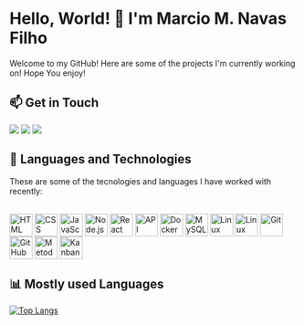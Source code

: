 # Hello, World! 👋 I'm Marcio M. Navas Filho

Welcome to my GitHub! Here are some of the projects I'm currently working on! Hope You enjoy!
## 📫 Get in Touch

<a href="https://www.instagram.com/navas.tech" target="_blank"><img src="https://img.shields.io/badge/-Instagram-%23E4405F?style=for-the-badge&logo=instagram&logoColor=white" target="_blank"></a>
<a href="mailto:marcioskemp@gmail.com"><img src="https://img.shields.io/badge/-Gmail-%23333?style=for-the-badge&logo=gmail&logoColor=white" target="_blank"></a>
<a href="linkedin.com/in/marcio-navas-filho-000668b8" target="_blank"><img src="https://img.shields.io/badge/-LinkedIn-%230077B5?style=for-the-badge&logo=linkedin&logoColor=white" target="_blank"></a>  
## 🚀 Languages and Technologies
These are some of the tecnologies and languages I have worked with recently:
<div style="display: inline_block"><br>
  <img align="center" alt="HTML" height="40" src="https://cdn.jsdelivr.net/gh/devicons/devicon/icons/html5/html5-original.svg">
  <img align="center" alt="CSS" height="40" src="https://cdn.jsdelivr.net/gh/devicons/devicon/icons/css3/css3-original.svg">
  <img align="center" alt="JavaScript" height="40" src="https://cdn.jsdelivr.net/gh/devicons/devicon/icons/javascript/javascript-original.svg">
  <img align="center" alt="Node.js" height="40" src="https://cdn.jsdelivr.net/gh/devicons/devicon/icons/nodejs/nodejs-original.svg">
  
  <img align="center" alt="React" height="40" src="https://cdn.jsdelivr.net/gh/devicons/devicon/icons/react/react-original.svg">
  <img align="center" alt="API" height="40" src="https://cdn-icons-png.flaticon.com/512/8099/8099220.png">
  <img align="center" alt="Docker" height="40" src="https://cdn.jsdelivr.net/gh/devicons/devicon/icons/docker/docker-original.svg">
  
  
  <img align="center" alt="MySQL" height="40" src="https://cdn.jsdelivr.net/gh/devicons/devicon/icons/mysql/mysql-original.svg">
  <img align="center" alt="Linux" height="40" src="https://cdn.jsdelivr.net/gh/devicons/devicon/icons/linux/linux-original.svg">
  <img align="center" alt="Linux Server" height="40" src="https://www.hostbillo.com/image/unlimited-linux-hosting.webp">
  <img align="center" alt="Git" height="40" src="https://cdn.jsdelivr.net/gh/devicons/devicon/icons/git/git-original.svg">
  <img align="center" alt="GitHub" height="40" src="https://cdn.jsdelivr.net/gh/devicons/devicon/icons/github/github-original.svg">
  <img align="center" alt="Metodologias Ágeis" height="40" src="https://cdn-icons-png.flaticon.com/512/1875/1875589.png">
  <img align="center" alt="Kanban" height="40" src="https://cdn-icons-png.flaticon.com/512/4727/4727387.png">
</div>


## 📊 Mostly used Languages

[![Top Langs](https://github-readme-stats.vercel.app/api/top-langs/?username=marcionavas&layout=compact&theme=dracula)](https://github.com/marcionavas)

